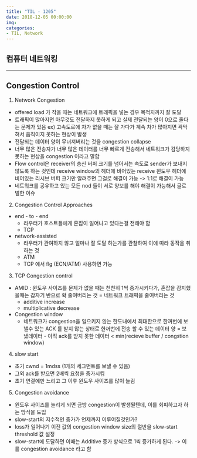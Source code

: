 ```yaml
---
title: "TIL - 1205"
date: 2018-12-05 00:00:00
img:
categories:
- TIL, Network
---
```


## 컴퓨터 네트워킹

----

## Congestion Control

1. Network Congestion
- offered load 가 작을 때는 네트워크에 트래픽을 넣는 경우 목적지까지 잘 도달
- 트래픽이 많아지면 아무것도 전달하지 못하게 되고 실제 전달되는 양이 0으로 줄다는 문제가 있음
ex) 고속도로에 차가 없을 때는 잘 가다가 계속 차가 많아지면 꽉막혀서 움직이지 못하는 현상이 발생
- 전달되는 데이터 양이 무너져버리는 것을 congestion collapse
- 너무 많은 전송자가 너무 많은 데이터를 너무 빠르게 전송해서 네트워크가 감당하지 못하는 현상을 congestion 이라고 말함
- Flow control은 receiver의 송신 버퍼 크기를 넘어서는 속도로 sender가 보내지 않도록 하는 것인데 receive window의 헤더에 비어있는 receive 윈도우 헤더에 비어있는 리시브 버퍼 크기만 알려주면 그걸로 해결이 가능 -> 1:1로 해결이 가능
-  네트워크를 공유하고 있는 모든 nod 들이 서로 양보를 해야 해결이 가능해서 글로벌한 이슈

2. Congestion Control Approaches
- end - to - end
  - 라우터가 호스트들에게 혼잡이 일어나고 있다는걸 전해야 함
  - TCP
- network-assisted
  - 라우터가 관여하지 않고 얼마나 잘 도달 하는가를 관찰하여 이에 따라 동작을 취하는 것
  - ATM
  - TCP 에서 flg (ECN/ATM) 사용하면 가능

3. TCP Congestion control
- AMID : 윈도우 사이즈를 문제가 없을 때는 천천히 1씩 증가시키다가, 혼잡을 감지했을때는 갑자기 반으로 확 줄여버리는 것 = 네트워크 트래픽을 줄여버리는 것
    - additive increase
    - multiplicative decrease
- Congestion window
  - 네트워크가 congestion을 일으키지 않는 한도내에서 최대한으로 한꺼번에 보낼수 있는 ACK 를 받지 않는 상태로 한꺼번에 전송 할 수 있는 데이터 양
   = 보냈데이터 - 아직 ack를 받지 못한 데이터 < min(recieve buffer / congstion window)

4. slow start
- 초기 cwnd = 1mdss (1개의 세그먼트를 보낼 수 있음)
- 그외 ack를 받으면 2배씩 요청을 증가시킴
- 초기 연결에만 느리고 그 이후 윈도우 사이즈를 많이 늘림

5. Congestion avoidance
- 윈도우 사이즈를 늘리게 되면 금방 congestion이 발생될텐데, 이를 회피하고자 하는 방식을 도입
- slow-start의 지수적인 증가가 언제까지 이루어질것인가?
- loss가 일어나기 이전 값의 congestion window size의 절반을 slow-start threshold 값 설정
- slow-start에 도달하면 이때는 Additive 증가 방식으로 1씩 증가하게 된다. -> 이를 congestion avoidance 라고 함
